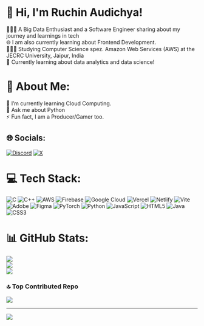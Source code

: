 # 👋 Hi, I'm Ruchin Audichya!
👩🏻‍💻 A Big Data Enthusiast and a Software Engineer sharing about my journey and learnings in tech<br/>
🌐 I am also currently learning about Frontend Development.<br/>
👩🏻‍🎓 Studying Computer Science spez. Amazon Web Services (AWS) at the JECRC University, Jaipur, India <br/>
💭 Currently learning about data analytics and data science!<br/>

# 💫 About Me:
🌱 I’m currently learning Cloud Computing.<br>💬 Ask me about Python <br>⚡ Fun fact, I am a Producer/Gamer too.<br>

## 🌐 Socials:
[![Discord](https://img.shields.io/badge/Discord-%237289DA.svg?logo=discord&logoColor=white)](https://discord.gg/ruchinaudichya) [![X](https://img.shields.io/badge/X-black.svg?logo=X&logoColor=white)](https://x.com/Ruchin268) 

# 💻 Tech Stack:
![C](https://img.shields.io/badge/c-%2300599C.svg?style=for-the-badge&logo=c&logoColor=white) ![C++](https://img.shields.io/badge/c++-%2300599C.svg?style=for-the-badge&logo=c%2B%2B&logoColor=white) ![AWS](https://img.shields.io/badge/AWS-%23FF9900.svg?style=for-the-badge&logo=amazon-aws&logoColor=white) ![Firebase](https://img.shields.io/badge/firebase-%23039BE5.svg?style=for-the-badge&logo=firebase) ![Google Cloud](https://img.shields.io/badge/GoogleCloud-%234285F4.svg?style=for-the-badge&logo=google-cloud&logoColor=white) ![Vercel](https://img.shields.io/badge/vercel-%23000000.svg?style=for-the-badge&logo=vercel&logoColor=white) ![Netlify](https://img.shields.io/badge/netlify-%23000000.svg?style=for-the-badge&logo=netlify&logoColor=#00C7B7) ![Vite](https://img.shields.io/badge/vite-%23646CFF.svg?style=for-the-badge&logo=vite&logoColor=white) ![Adobe](https://img.shields.io/badge/adobe-%23FF0000.svg?style=for-the-badge&logo=adobe&logoColor=white) ![Figma](https://img.shields.io/badge/figma-%23F24E1E.svg?style=for-the-badge&logo=figma&logoColor=white) ![PyTorch](https://img.shields.io/badge/PyTorch-%23EE4C2C.svg?style=for-the-badge&logo=PyTorch&logoColor=white) ![Python](https://img.shields.io/badge/python-3670A0?style=for-the-badge&logo=python&logoColor=ffdd54) ![JavaScript](https://img.shields.io/badge/javascript-%23323330.svg?style=for-the-badge&logo=javascript&logoColor=%23F7DF1E) ![HTML5](https://img.shields.io/badge/html5-%23E34F26.svg?style=for-the-badge&logo=html5&logoColor=white) ![Java](https://img.shields.io/badge/java-%23ED8B00.svg?style=for-the-badge&logo=openjdk&logoColor=white) ![CSS3](https://img.shields.io/badge/css3-%231572B6.svg?style=for-the-badge&logo=css3&logoColor=white)
# 📊 GitHub Stats:
![](https://github-readme-stats.vercel.app/api?username=Ruchin-Audichya&theme=dark&hide_border=false&include_all_commits=false&count_private=false)<br/>
![](https://github-readme-streak-stats.herokuapp.com/?user=Ruchin-Audichya&theme=dark&hide_border=false)<br/>
![](https://github-readme-stats.vercel.app/api/top-langs/?username=Ruchin-Audichya&theme=dark&hide_border=false&include_all_commits=false&count_private=false&layout=compact)

### 🔝 Top Contributed Repo
![](https://github-contributor-stats.vercel.app/api?username=Ruchin-Audichya&limit=5&theme=dark&combine_all_yearly_contributions=true)

---
[![](https://visitcount.itsvg.in/api?id=Ruchin-Audichya&icon=0&color=0)](https://visitcount.itsvg.in)

<!-- Proudly created with GPRM ( https://gprm.itsvg.in ) -->
